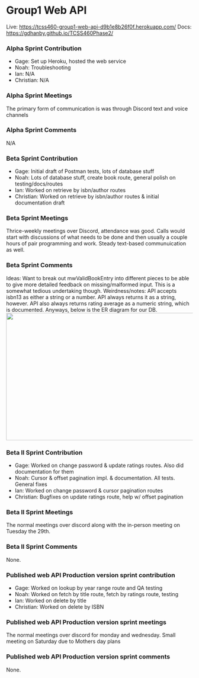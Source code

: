 # Group1 Web API

Live: https://tcss460-group1-web-api-d9b1e8b26f0f.herokuapp.com/
Docs: https://gdhanby.github.io/TCSS460Phase2/

### Alpha Sprint Contribution

- Gage: Set up Heroku, hosted the web service
- Noah: Troubleshooting
- Ian: N/A
- Christian: N/A

### Alpha Sprint Meetings

The primary form of communication is was through Discord text and voice channels

### Alpha Sprint Comments

N/A

### Beta Sprint Contribution

- Gage: Initial draft of Postman tests, lots of database stuff
- Noah: Lots of database stuff, create book route, general polish on testing/docs/routes
- Ian: Worked on retrieve by isbn/author routes
- Christian: Worked on retrieve by isbn/author routes & initial documentation draft

### Beta Sprint Meetings

Thrice-weekly meetings over Discord, attendance was good. Calls would start with discussions of what needs to be done and then usually a couple hours of pair programming and work. Steady text-based communuication as well.

### Beta Sprint Comments

Ideas: Want to break out mwValidBookEntry into different pieces to be able to give more detailed feedback on missing/malformed input. This is a somewhat tedious undertaking though.
Weirdness/notes: API accepts isbn13 as either a string or a number. API always returns it as a string, however. API also always returns rating average as a numeric string, which is documented. Anyways, below is the ER diagram for our DB.
<img src="https://github.com/user-attachments/assets/6d19a5a6-eb4e-4195-9bba-82e6ee4ace14" width=574px height=344px>

### Beta II Sprint Contribution

- Gage: Worked on change password & update ratings routes. Also did documentation for them
- Noah: Cursor & offset pagination impl. & documentation. All tests. General fixes
- Ian: Worked on change password & cursor pagination routes
- Christian: Bugfixes on update ratings route, help w/ offset pagination

### Beta II Sprint Meetings

The normal meetings over discord along with the in-person meeting on Tuesday the 29th.

### Beta II Sprint Comments

None.

### Published web API Production version sprint contribution
- Gage: Worked on lookup by year range route and QA testing
- Noah: Worked on fetch by title route, fetch by ratings route, testing
- Ian: Worked on delete by title
- Christian: Worked on delete by ISBN

### Published web API Production version sprint meetings
The normal meetings over discord for monday and wednesday. Small meeting on Saturday due to Mothers day plans

### Published web API Production version sprint comments
None.
